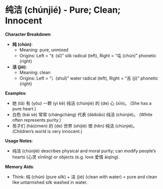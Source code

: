 # **纯洁 (chúnjié) - Pure; Clean; Innocent**

**Character Breakdown**:  
- **纯 (chún)**:
  - Meaning: pure, unmixed
  - Origins: Left = “纟(sī)” silk radical (left), Right = “屯 (chún)” phonetic (right)  
- **洁 (jié)**:
  - Meaning: clean
  - Origins: Left = “氵(shuǐ)” water radical (left), Right = “吉 (jí)” phonetic (right)

**Examples**:  
- 她 (tā) 有 (yǒu) 一颗 (yì kē) 纯洁 (chúnjié) 的 (de) 心 (xīn)。 (She has a pure heart.)  
- 白色 (bái sè) 常常 (chángcháng) 代表 (dàibiǎo) 纯洁 (chúnjié)。 (White often represents purity.)  
- 孩子们 (háizimen) 的 (de) 世界 (shìjiè) 很 (hěn) 纯洁 (chúnjié)。 (Children’s world is very innocent.)

**Usage Notes**:  
- 纯洁 (chúnjié) describes physical and moral purity; can modify people’s hearts (心灵 xīnlíng) or objects (e.g. love 爱情 àiqíng).

**Memory Aids**:  
- Think: 纯 (chún) (pure silk) + 洁 (jié) (clean with water) = pure and clean like untarnished silk washed in water.